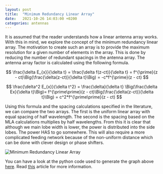```yaml
---
layout: post
title:  "Minimum Redundancy Linear Array"
date:   2021-10-26 14:03:00 +0200
categories: antennas
---
```


It is assumed that the reader understands how a linear antenna array works. With this in mind, we explore the concept of the minimum redundancy linear array. The motivation to create such an array is to provide the maximum resolution for a given number of elements in the array. This is done by reducing the number of redundant spacings in the antenna array. The antenna array factor is calculated using the following formula.

$$ \frac{\delta E_{x}}{\delta t} = \frac{\delta f(z-ct)}{\delta t} = f^{\prime}(z - ct)\Big(\frac{\delta(z-ct)}{\delta t}\Big) = -c*f^{\prime}(z - ct) $$

$$ \frac{\delta^2 E_{x}}{\delta t^2} = \frac{\delta}{\delta t} \Big(\frac{\delta Ex}{\delta t}\Big)= f^{\prime\prime}(z - ct)\Big(\frac{\delta(z-ct)}{\delta t}\Big) = c^2*f^{\prime\prime}(z - ct) $$

Using this formula and the spacing calculations specified in the literature, we can compare the two arrays. The first is the uniform linear array with equal spacing of half wavelength. The second is the spacing based on the MLA calculations multiplies by half wavelengths. From this it is clear that although we main lobe width is lower, the power is distributed into the side lobes. The power HAS to go somewhere. This will also require a more complicated feeding network because of the non-uniform distance which can be done with clever design or phase shifters.

<img src="{{site.url}}/assets/images/ml_array.png" alt="Minimum Redundancy Linear Array">

You can have a look at the python code used to generate the graph above [here](https://github.com/MrKaranJ/MrKaranJ.github.io/blob/gh-pages/_code/mla.py). Read [this](https://ieeexplore.ieee.org/document/1139138) article for more information.